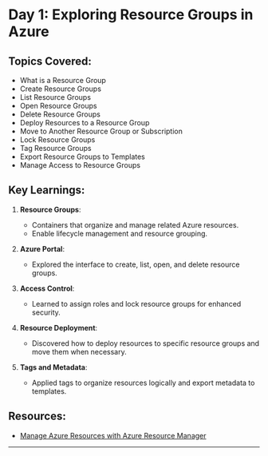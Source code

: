 # Day 1: Exploring Resource Groups in Azure

## Topics Covered:
- What is a Resource Group
- Create Resource Groups
- List Resource Groups
- Open Resource Groups
- Delete Resource Groups
- Deploy Resources to a Resource Group
- Move to Another Resource Group or Subscription
- Lock Resource Groups
- Tag Resource Groups
- Export Resource Groups to Templates
- Manage Access to Resource Groups

## Key Learnings:
1. **Resource Groups**:
   - Containers that organize and manage related Azure resources.
   - Enable lifecycle management and resource grouping.

2. **Azure Portal**:
   - Explored the interface to create, list, open, and delete resource groups.

3. **Access Control**:
   - Learned to assign roles and lock resource groups for enhanced security.

4. **Resource Deployment**:
   - Discovered how to deploy resources to specific resource groups and move them when necessary.

5. **Tags and Metadata**:
   - Applied tags to organize resources logically and export metadata to templates.

## Resources:
- [Manage Azure Resources with Azure Resource Manager](https://learn.microsoft.com/en-us/azure/azure-resource-manager/management/manage-resource-groups-portal)

---

